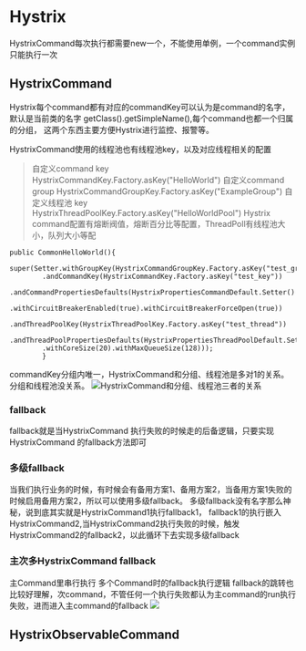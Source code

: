 # Hystrix

HystrixCommand每次执行都需要new一个，不能使用单例，一个command实例只能执行一次

## HystrixCommand
Hystrix每个command都有对应的commandKey可以认为是command的名字，默认是当前类的名字 getClass().getSimpleName(),每个command也都一个归属的分组，
这两个东西主要方便Hystrix进行监控、报警等。

HystrixCommand使用的线程池也有线程池key，以及对应线程相关的配置
> 自定义command key
> HystrixCommandKey.Factory.asKey("HelloWorld")
> 自定义command group
> HystrixCommandGroupKey.Factory.asKey("ExampleGroup")
> 自定义线程池 key
> HystrixThreadPoolKey.Factory.asKey("HelloWorldPool")
Hystrix command配置有熔断阀值，熔断百分比等配置，ThreadPoll有线程池大小，队列大小等配
```java_holder_method_tree
public CommonHelloWorld(){
        super(Setter.withGroupKey(HystrixCommandGroupKey.Factory.asKey("test_group"))
        .andCommandKey(HystrixCommandKey.Factory.asKey("test_key"))
        .andCommandPropertiesDefaults(HystrixPropertiesCommandDefault.Setter()
        .withCircuitBreakerEnabled(true).withCircuitBreakerForceOpen(true))
        .andThreadPoolKey(HystrixThreadPoolKey.Factory.asKey("test_thread"))
        .andThreadPoolPropertiesDefaults(HystrixPropertiesThreadPoolDefault.Setter()
        .withCoreSize(20).withMaxQueueSize(128)));
        }
```
commandKey分组内唯一，HystrixCommand和分组、线程池是多对1的关系。分组和线程池没关系。
![HystrixCommand和分组、线程池三者的关系](https://mmbiz.qpic.cn/mmbiz_png/nXyTmFfqCEP0Tc9rcW3Tw4rxExAlhXWVqVpMsuxwcqibeXpiak76RfPvmBJm8T05vZEQjyzmnceDqGmLlML7XQ8w/640?wx_fmt=png&tp=webp&wxfrom=5&wx_lazy=1&wx_co=1)

### fallback
fallback就是当HystrixCommand 执行失败的时候走的后备逻辑，只要实现HystrixCommand 的fallback方法即可

### 多级fallback
当我们执行业务的时候，有时候会有备用方案1、备用方案2，当备用方案1失败的时候启用备用方案2，所以可以使用多级fallback。
多级fallback没有名字那么神秘，说到底其实就是HystrixCommand1执行fallback1， fallback1的执行嵌入HystrixCommand2,当HystrixCommand2执行失败的时候，触发HystrixCommand2的fallback2，以此循环下去实现多级fallback

### 主次多HystrixCommand fallback
主Command里串行执行 多个Command时的fallback执行逻辑
fallback的跳转也比较好理解，次command，不管任何一个执行失败都认为主command的run执行失败，进而进入主command的fallback
![](https://mmbiz.qpic.cn/mmbiz_png/nXyTmFfqCEP0Tc9rcW3Tw4rxExAlhXWVVib8pMKJJWEB7ibkfUbhcibNURvibNBlB7toypxw2mw5S1CapnrwBmpbibg/640?wx_fmt=png&tp=webp&wxfrom=5&wx_lazy=1&wx_co=1)

## HystrixObservableCommand


